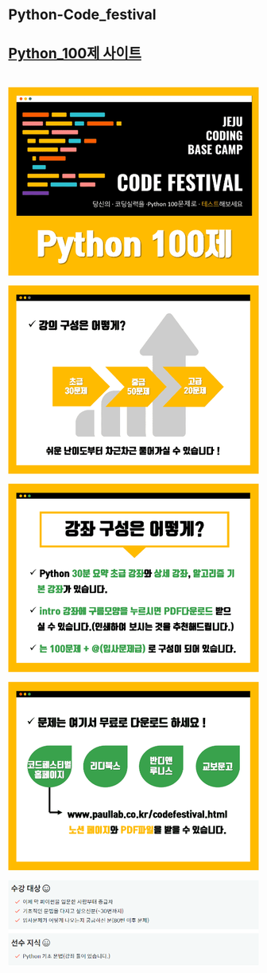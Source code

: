 # Python-Code_festival


<a href="https://www.inflearn.com/course/%ED%8C%8C%EC%9D%B4%EC%8D%AC-100%EC%A0%9C-%EC%A0%9C%EC%A3%BC%EC%BD%94%EB%94%A9%EB%B2%A0%EC%9D%B4%EC%8A%A4%EC%BA%A0%ED%94%84#"><h1>Python_100제 사이트</h1></a><br>
         
         
         
![파이썬100](./image/python100.PNG)
<br><br>
![강의구성](./image/강의구성.PNG)
<br><br>
![강좌구성](./image/강좌구성.PNG)
<br><br>
![문제다운로드](./image/다운로드.png)
<br><br>
![수강대상](./image/수강대상.PNG)
